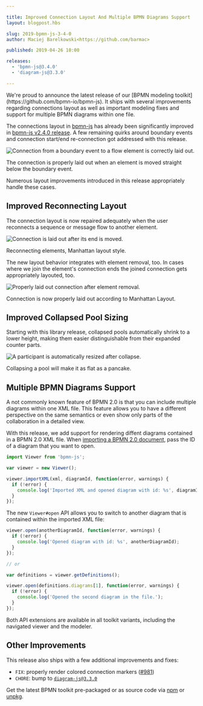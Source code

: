 ```yaml
---

title: Improved Connection Layout And Multiple BPMN Diagrams Support
layout: blogpost.hbs

slug: 2019-bpmn-js-3-4-0
author: Maciej Barelkowski<https://github.com/barmac>

published: 2019-04-26 10:00

releases:
  - 'bpmn-js@3.4.0'
  - 'diagram-js@3.3.0'

---
```


<p class="introduction">
  We're proud to announce the latest release of our [BPMN modeling toolkit](https://github.com/bpmn-io/bpmn-js). It ships with several improvements regarding connections layout as well as important modeling fixes and support for multiple BPMN diagrams within one file.
</p>

<!-- continue -->

The connections layout in [bpmn-js](https://github.com/bpmn-io/bpmn-js) has already been significantly improved in [bpmn-js v2.4.0 release](https://bpmn.io/blog/posts/2018-bpmn-js-2-4-0.html). A few remaining quirks around boundary events and connection start/end re-connection got addressed with this release.

<div class="figure">
  <img src="{{ assets }}/attachments/blog/2019/002-boundary-layout.gif" alt="Connection from a boundary event to a flow element is correctly laid out.">
  <p class="caption">
    The connection is properly laid out when an element is moved straight below the boundary event.
  </p>
</div>

Numerous layout improvements introduced in this release appropriately handle these cases.

## Improved Reconnecting Layout

The connection layout is now repaired adequately when the user reconnects a sequence or message flow to another element.

<div class="figure">
  <img src="{{ assets }}/attachments/blog/2019/002-reconnect-end-layout.gif" alt="Connection is laid out after its end is moved.">
  <p class="caption">
    Reconnecting elements, Manhattan layout style.
  </p>
</div>

The new layout behavior integrates with element removal, too. In cases where we join the element's connection ends the joined connection gets appropriately layouted, too.

<div class="figure">
  <img src="{{ assets }}/attachments/blog/2019/002-boundary-removal.gif" alt="Properly laid out connection after element removal.">
  <p class="caption">
    Connection is now properly laid out according to Manhattan Layout.
  </p>
</div>

## Improved Collapsed Pool Sizing

Starting with this library release, collapsed pools automatically shrink to a lower height, making them easier distinguishable from their expanded counter parts.

<div class="figure">
  <img src="{{ assets }}/attachments/blog/2019/002-participant-collapse.gif" alt="A participant is automatically resized after collapse.">
  <p class="caption">
    Collapsing a pool will make it as flat as a pancake.
  </p>
</div>

## Multiple BPMN Diagrams Support

A not commonly known feature of BPMN 2.0 is that you can include multiple diagrams within one XML file. This feature allows you to have a different perspective on the same semantics or even show only parts of the collaboration in a detailed view.

With this release, we add support for rendering diffent diagrams contained in a BPMN 2.0 XML file. When [importing a BPMN 2.0 document](https://github.com/bpmn-io/bpmn-js/blob/v3.4.0/lib/Viewer.js#L179), pass the ID of a diagram that you want to open.

```javascript
import Viewer from 'bpmn-js';

var viewer = new Viewer();

viewer.importXML(xml, diagramId, function(error, warnings) {
  if (!error) {
    console.log('Imported XML and opened diagram with id: %s', diagramId);
  }
});
```

The new `Viewer#open` API allows you to switch to another diagram that is contained within the imported XML file:

```javascript
viewer.open(anotherDiagramId, function(error, warnings) {
  if (!error) {
    console.log('Opened diagram with id: %s', anotherDiagramId);
  }
});

// or

var definitions = viewer.getDefinitions();

viewer.open(definitions.diagrams[1], function(error, warnings) {
  if (!error) {
    console.log('Opened the second diagram in the file.');
  }
});
```

Both API extensions are available in all toolkit variants, including the navigated viewer and the modeler.

## Other Improvements

This release also ships with a few additional improvements and fixes:

* `FIX`: properly render colored connection markers ([#981](https://github.com/bpmn-io/bpmn-js/issues/981))
* `CHORE`: bump to [`diagram-js@3.3.0`](https://github.com/bpmn-io/diagram-js/blob/master/CHANGELOG.md#330)


Get the latest BPMN toolkit pre-packaged or as source code via [npm](https://www.npmjs.com/package/bpmn-js) or [unpkg](https://unpkg.com/bpmn-js/).
